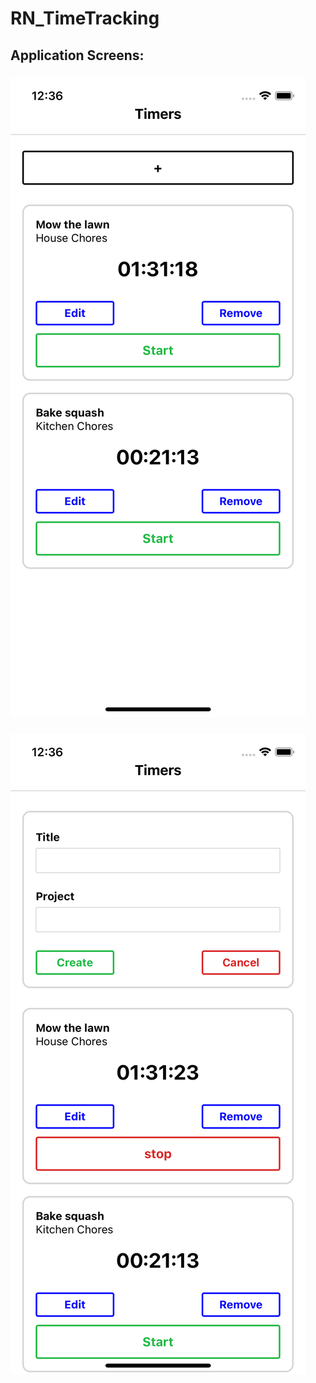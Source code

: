 # RN_TimeTracking

## Application Screens:
### ![Screen1](./external_res/s1.png#100x200 "The Screen1")
### ![Screen2](./external_res/s2.png "The Screen2")